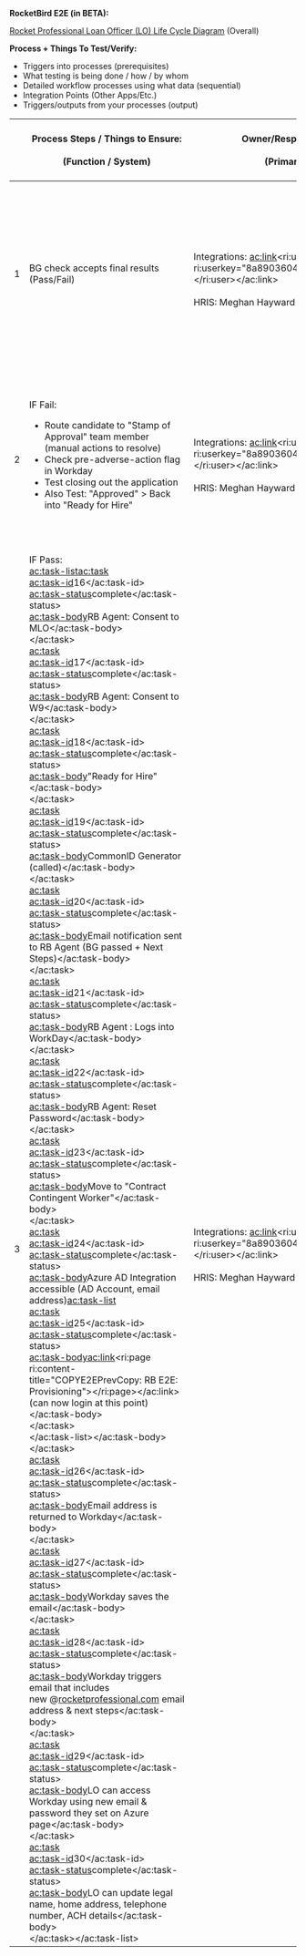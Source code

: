 
**RocketBird E2E (in BETA):**

[Rocket Professional Loan Officer (LO) Life Cycle Diagram](https://editor.signavio.com/p/hub-preview#model/ff04d56e3b8644cd880073bf5a6af3ab;diagram) (Overall)



**Process + Things To Test/Verify:**

- Triggers into processes (prerequisites)
- What testing is being done / how / by whom
- Detailed workflow processes using what data (sequential)
- Integration Points (Other Apps/Etc.)
- Triggers/outputs from your processes (output)





| <br> | Process Steps / Things to Ensure:<br><br>(Function / System)<br> | Owner/Responsibility Conn (PO)<br><br>(Primary / Secondary)<br> | SME / Testing Conn<br><br>(Primary / Secondary)<br> | Input and Output Triggers / Notifications<br> | Estimated Duration<br> | Status<br><br>(Complete / Not Started)<br> | Notes / Issues<br> |
| --- | --- | --- | --- | --- | --- | --- | --- |
| 1 | BG check accepts final results (Pass/Fail)<br> | <br>Integrations: <ac:link><ri:user ri:userkey="8a8903604c9fa921014ca40040271afe"></ri:user></ac:link><br><br>HRIS: Meghan Hayward<br> | <br>**Integrations**: <ac:link><ri:user ri:userkey="8a8903604c9fa921014ca400343a1784"></ri:user></ac:link> <ac:link><ri:user ri:userkey="ff8080814adbc64a014ae01e847d000a"></ri:user></ac:link> <ac:link><ri:user ri:userkey="8a890360620700f90162d2b1b131003a"></ri:user></ac:link><br><br><br><br>**HRIS**: <ac:link><ri:user ri:userkey="ff8080814c4551ed014c47fbf86c0003"></ri:user></ac:link> <ac:link><ri:user ri:userkey="8a8903606b7d57f6016b89f6438b0003"></ri:user></ac:link><br> | Input: API call (Pass/Fail status) | 15mins | **COMPLETE** | Skipped CC calls |
| 2 | IF Fail:<br><ul><li>Route candidate to &quot;Stamp of Approval&quot; team member (manual actions to resolve)</li><li>Check pre-adverse-action flag in Workday</li><li>Test closing out the application</li><li>Also Test: &quot;Approved&quot; &gt; Back into &quot;Ready for Hire&quot;</li></ul> | <br>Integrations: <ac:link><ri:user ri:userkey="8a8903604c9fa921014ca40040271afe"></ri:user></ac:link><br><br>HRIS: Meghan Hayward<br> | <br>**Integrations**: <ac:link><ri:user ri:userkey="8a8903604c9fa921014ca400343a1784"></ri:user></ac:link> <ac:link><ri:user ri:userkey="ff8080814adbc64a014ae01e847d000a"></ri:user></ac:link> <ac:link><ri:user ri:userkey="8a890360620700f90162d2b1b131003a"></ri:user></ac:link><br><br><br><br>**HRIS**: <ac:link><ri:user ri:userkey="ff8080814c4551ed014c47fbf86c0003"></ri:user></ac:link> <ac:link><ri:user ri:userkey="8a8903606b7d57f6016b89f6438b0003"></ri:user></ac:link><br> | <br> | 15mins | **COMPLETE** | <br> |
| 3 | IF Pass:<br><ac:task-list><ac:task><br><ac:task-id>16</ac:task-id><br><ac:task-status>complete</ac:task-status><br><ac:task-body>RB Agent: Consent to MLO</ac:task-body><br></ac:task><br><ac:task><br><ac:task-id>17</ac:task-id><br><ac:task-status>complete</ac:task-status><br><ac:task-body>RB Agent: Consent to W9</ac:task-body><br></ac:task><br><ac:task><br><ac:task-id>18</ac:task-id><br><ac:task-status>complete</ac:task-status><br><ac:task-body>&quot;Ready for Hire&quot;</ac:task-body><br></ac:task><br><ac:task><br><ac:task-id>19</ac:task-id><br><ac:task-status>complete</ac:task-status><br><ac:task-body>CommonID Generator (called)</ac:task-body><br></ac:task><br><ac:task><br><ac:task-id>20</ac:task-id><br><ac:task-status>complete</ac:task-status><br><ac:task-body>Email notification sent to RB Agent (BG passed + Next Steps)</ac:task-body><br></ac:task><br><ac:task><br><ac:task-id>21</ac:task-id><br><ac:task-status>complete</ac:task-status><br><ac:task-body>RB Agent : Logs into WorkDay</ac:task-body><br></ac:task><br><ac:task><br><ac:task-id>22</ac:task-id><br><ac:task-status>complete</ac:task-status><br><ac:task-body>RB Agent: Reset Password</ac:task-body><br></ac:task><br><ac:task><br><ac:task-id>23</ac:task-id><br><ac:task-status>complete</ac:task-status><br><ac:task-body>Move to &quot;Contract Contingent Worker&quot;</ac:task-body><br></ac:task><br><ac:task><br><ac:task-id>24</ac:task-id><br><ac:task-status>complete</ac:task-status><br><ac:task-body>Azure AD Integration accessible (AD Account, email address)<ac:task-list><br><ac:task><br><ac:task-id>25</ac:task-id><br><ac:task-status>complete</ac:task-status><br><ac:task-body><ac:link><ri:page ri:content-title="COPYE2EPrevCopy: RB E2E: Provisioning"></ri:page></ac:link> (can now login at this point)</ac:task-body><br></ac:task><br></ac:task-list></ac:task-body><br></ac:task><br><ac:task><br><ac:task-id>26</ac:task-id><br><ac:task-status>complete</ac:task-status><br><ac:task-body>Email address is returned to Workday</ac:task-body><br></ac:task><br><ac:task><br><ac:task-id>27</ac:task-id><br><ac:task-status>complete</ac:task-status><br><ac:task-body>Workday saves the email</ac:task-body><br></ac:task><br><ac:task><br><ac:task-id>28</ac:task-id><br><ac:task-status>complete</ac:task-status><br><ac:task-body>Workday triggers email that includes new&nbsp;@<a href="http://rocketprofessional.com/">rocketprofessional.com</a>&nbsp;email address &amp; next steps</ac:task-body><br></ac:task><br><ac:task><br><ac:task-id>29</ac:task-id><br><ac:task-status>complete</ac:task-status><br><ac:task-body>LO can access Workday using new email &amp; password they set on Azure page</ac:task-body><br></ac:task><br><ac:task><br><ac:task-id>30</ac:task-id><br><ac:task-status>complete</ac:task-status><br><ac:task-body>LO can update legal name, home address, telephone number, ACH details</ac:task-body><br></ac:task></ac:task-list> | <br>Integrations: <ac:link><ri:user ri:userkey="8a8903604c9fa921014ca40040271afe"></ri:user></ac:link><br><br>HRIS: Meghan Hayward<br> | <br>**Integrations**: <ac:link><ri:user ri:userkey="8a8903604c9fa921014ca400343a1784"></ri:user></ac:link> <ac:link><ri:user ri:userkey="ff8080814adbc64a014ae01e847d000a"></ri:user></ac:link> <ac:link><ri:user ri:userkey="8a890360620700f90162d2b1b131003a"></ri:user></ac:link><br><br><br><br>**HRIS**: <ac:link><ri:user ri:userkey="ff8080814c4551ed014c47fbf86c0003"></ri:user></ac:link> <ac:link><ri:user ri:userkey="8a8903606b7d57f6016b89f6438b0003"></ri:user></ac:link><br> | Output: Show up as a "Contracted" team member in Workday / | 15mins | **COMPLETE** | <br> |





